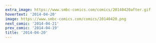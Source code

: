```yaml
---
extra_image: https://www.smbc-comics.com/comics/20140420after.gif
hovertext: '2014-04-20'
image: https://www.smbc-comics.com/comics/20140420.png
next_comic: '2014-04-21'
prev_comic: '2014-04-19'
title: '2014-04-20'
---
```


